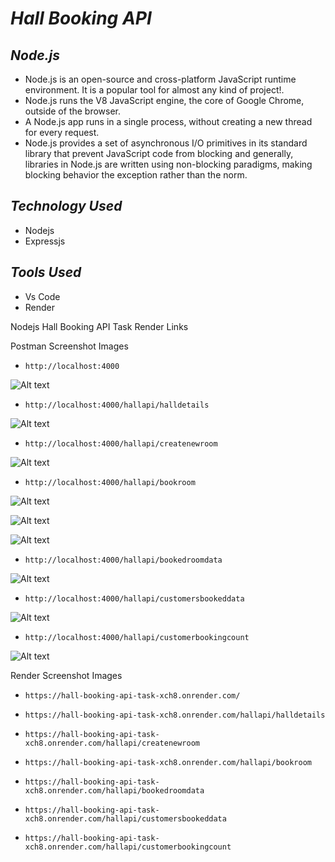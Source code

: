 
# **_Hall Booking API_**

## **_Node.js_**

+ Node.js is an open-source and cross-platform JavaScript runtime environment. It is a popular tool for almost any kind of project!.
+ Node.js runs the V8 JavaScript engine, the core of Google Chrome, outside of the browser.
+ A Node.js app runs in a single process, without creating a new thread for every request.
+ Node.js provides a set of asynchronous I/O primitives in its standard library that prevent JavaScript code from blocking and generally, libraries in Node.js are written using non-blocking paradigms, making blocking behavior the exception rather than the norm.

## **_Technology Used_**

+ Nodejs
+ Expressjs

## **_Tools Used_**

+ Vs Code
+ Render

Nodejs Hall Booking API Task Render Links



Postman Screenshot Images

+ `http://localhost:4000`

![Alt text](<../Postman Images/1.png>)

+ `http://localhost:4000/hallapi/halldetails`

![Alt text](<../Postman Images/1.1.png>)

+ `http://localhost:4000/hallapi/createnewroom`

![Alt text](<../Postman Images/1.2.png>)

+ `http://localhost:4000/hallapi/bookroom`

![Alt text](<../Postman Images/1.3.png>)

![Alt text](<../Postman Images/1.4.png>)

![Alt text](<../Postman Images/1.5.png>)

+ `http://localhost:4000/hallapi/bookedroomdata`

![Alt text](<../Postman Images/1.6.png>)

+ `http://localhost:4000/hallapi/customersbookeddata`

![Alt text](<../Postman Images/1.7.png>)

+ `http://localhost:4000/hallapi/customerbookingcount`
  
![Alt text](<../Postman Images/1.8.png>)

Render Screenshot Images

+ `https://hall-booking-api-task-xch8.onrender.com/`
  


+ `https://hall-booking-api-task-xch8.onrender.com/hallapi/halldetails`



+ `https://hall-booking-api-task-xch8.onrender.com/hallapi/createnewroom`



+ `https://hall-booking-api-task-xch8.onrender.com/hallapi/bookroom`



+ `https://hall-booking-api-task-xch8.onrender.com/hallapi/bookedroomdata`



+ `https://hall-booking-api-task-xch8.onrender.com/hallapi/customersbookeddata`



+ `https://hall-booking-api-task-xch8.onrender.com/hallapi/customerbookingcount`
